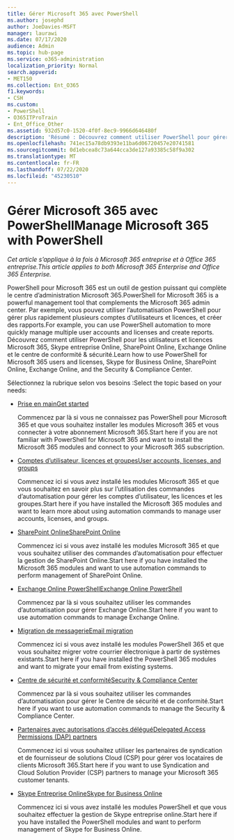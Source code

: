 ```yaml
---
title: Gérer Microsoft 365 avec PowerShell
ms.author: josephd
author: JoeDavies-MSFT
manager: laurawi
ms.date: 07/17/2020
audience: Admin
ms.topic: hub-page
ms.service: o365-administration
localization_priority: Normal
search.appverid:
- MET150
ms.collection: Ent_O365
f1.keywords:
- CSH
ms.custom:
- PowerShell
- O365ITProTrain
- Ent_Office_Other
ms.assetid: 932d57c0-1520-4f0f-8ec9-9966d646480f
description: 'Résumé : Découvrez comment utiliser PowerShell pour gérer les utilisateurs et licences Microsoft 365, Skype entreprise Online, SharePoint Online, Exchange Online et le centre de conformité & sécurité.'
ms.openlocfilehash: 741ec15a78db9393e11ba6d06720457e20741581
ms.sourcegitcommit: 0d1ebcea8c73a644cca3de127a93385c58f9a302
ms.translationtype: MT
ms.contentlocale: fr-FR
ms.lasthandoff: 07/22/2020
ms.locfileid: "45230510"
---
```

# <a name="manage-microsoft-365-with-powershell"></a><span data-ttu-id="5f242-103">Gérer Microsoft 365 avec PowerShell</span><span class="sxs-lookup"><span data-stu-id="5f242-103">Manage Microsoft 365 with PowerShell</span></span>

<span data-ttu-id="5f242-104">*Cet article s’applique à la fois à Microsoft 365 entreprise et à Office 365 entreprise.*</span><span class="sxs-lookup"><span data-stu-id="5f242-104">*This article applies to both Microsoft 365 Enterprise and Office 365 Enterprise.*</span></span>

<span data-ttu-id="5f242-105">PowerShell pour Microsoft 365 est un outil de gestion puissant qui complète le centre d’administration Microsoft 365.</span><span class="sxs-lookup"><span data-stu-id="5f242-105">PowerShell for Microsoft 365 is a powerful management tool that complements the Microsoft 365 admin center.</span></span> <span data-ttu-id="5f242-106">Par exemple, vous pouvez utiliser l’automatisation PowerShell pour gérer plus rapidement plusieurs comptes d’utilisateurs et licences, et créer des rapports.</span><span class="sxs-lookup"><span data-stu-id="5f242-106">For example, you can use PowerShell automation to more quickly manage multiple user accounts and licenses and create reports.</span></span> <span data-ttu-id="5f242-107">Découvrez comment utiliser PowerShell pour les utilisateurs et licences Microsoft 365, Skype entreprise Online, SharePoint Online, Exchange Online et le centre de conformité & sécurité.</span><span class="sxs-lookup"><span data-stu-id="5f242-107">Learn how to use PowerShell for Microsoft 365 users and licenses, Skype for Business Online, SharePoint Online, Exchange Online, and the Security & Compliance Center.</span></span>
  
<span data-ttu-id="5f242-108">Sélectionnez la rubrique selon vos besoins :</span><span class="sxs-lookup"><span data-stu-id="5f242-108">Select the topic based on your needs:</span></span>
  
- [<span data-ttu-id="5f242-109">Prise en main</span><span class="sxs-lookup"><span data-stu-id="5f242-109">Get started</span></span>](getting-started-with-office-365-powershell.md)

    <span data-ttu-id="5f242-110">Commencez par là si vous ne connaissez pas PowerShell pour Microsoft 365 et que vous souhaitez installer les modules Microsoft 365 et vous connecter à votre abonnement Microsoft 365.</span><span class="sxs-lookup"><span data-stu-id="5f242-110">Start here if you are not familiar with PowerShell for Microsoft 365 and want to install the Microsoft 365 modules and connect to your Microsoft 365 subscription.</span></span>

- [<span data-ttu-id="5f242-111">Comptes d’utilisateur, licences et groupes</span><span class="sxs-lookup"><span data-stu-id="5f242-111">User accounts, licenses, and groups</span></span>](manage-user-accounts-and-licenses-with-office-365-powershell.md)

    <span data-ttu-id="5f242-112">Commencez ici si vous avez installé les modules Microsoft 365 et que vous souhaitez en savoir plus sur l’utilisation des commandes d’automatisation pour gérer les comptes d’utilisateur, les licences et les groupes.</span><span class="sxs-lookup"><span data-stu-id="5f242-112">Start here if you have installed the Microsoft 365 modules and want to learn more about using automation commands to manage user accounts, licenses, and groups.</span></span>

- [<span data-ttu-id="5f242-113">SharePoint Online</span><span class="sxs-lookup"><span data-stu-id="5f242-113">SharePoint Online</span></span>](https://docs.microsoft.com/office365/enterprise/powershell/manage-sharepoint-online-with-office-365-powershell)

    <span data-ttu-id="5f242-114">Commencez ici si vous avez installé les modules Microsoft 365 et que vous souhaitez utiliser des commandes d’automatisation pour effectuer la gestion de SharePoint Online.</span><span class="sxs-lookup"><span data-stu-id="5f242-114">Start here if you have installed the Microsoft 365 modules and want to use automation commands to perform management of SharePoint Online.</span></span>

- [<span data-ttu-id="5f242-115">Exchange Online PowerShell</span><span class="sxs-lookup"><span data-stu-id="5f242-115">Exchange Online PowerShell</span></span>](https://docs.microsoft.com/powershell/exchange/exchange-online/exchange-online-powershell)

    <span data-ttu-id="5f242-116">Commencez par là si vous souhaitez utiliser les commandes d’automatisation pour gérer Exchange Online.</span><span class="sxs-lookup"><span data-stu-id="5f242-116">Start here if you want to use automation commands to manage Exchange Online.</span></span>

- [<span data-ttu-id="5f242-117">Migration de messagerie</span><span class="sxs-lookup"><span data-stu-id="5f242-117">Email migration</span></span>](use-powershell-for-email-migration-to-office-365.md)

    <span data-ttu-id="5f242-118">Commencez ici si vous avez installé les modules PowerShell 365 et que vous souhaitez migrer votre courrier électronique à partir de systèmes existants.</span><span class="sxs-lookup"><span data-stu-id="5f242-118">Start here if you have installed the PowerShell 365 modules and want to migrate your email from existing systems.</span></span>

- [<span data-ttu-id="5f242-119">Centre de sécurité et conformité</span><span class="sxs-lookup"><span data-stu-id="5f242-119">Security & Compliance Center</span></span>](https://docs.microsoft.com/powershell/exchange/office-365-scc/office-365-scc-powershell)

    <span data-ttu-id="5f242-120">Commencez par là si vous souhaitez utiliser les commandes d’automatisation pour gérer le Centre de sécurité et de conformité.</span><span class="sxs-lookup"><span data-stu-id="5f242-120">Start here if you want to use automation commands to manage the Security & Compliance Center.</span></span>

- [<span data-ttu-id="5f242-121">Partenaires avec autorisations d’accès délégué</span><span class="sxs-lookup"><span data-stu-id="5f242-121">Delegated Access Permissions (DAP) partners</span></span>](manage-office-365-with-windows-powershell-for-delegated-access-permissions-dap-p.md)

    <span data-ttu-id="5f242-122">Commencez ici si vous souhaitez utiliser les partenaires de syndication et de fournisseur de solutions Cloud (CSP) pour gérer vos locataires de clients Microsoft 365.</span><span class="sxs-lookup"><span data-stu-id="5f242-122">Start here if you want to use Syndication and Cloud Solution Provider (CSP) partners to manage your Microsoft 365 customer tenants.</span></span>

- [<span data-ttu-id="5f242-123">Skype Entreprise Online</span><span class="sxs-lookup"><span data-stu-id="5f242-123">Skype for Business Online</span></span>](manage-skype-for-business-online-with-office-365-powershell.md)

    <span data-ttu-id="5f242-124">Commencez ici si vous avez installé les modules PowerShell et que vous souhaitez effectuer la gestion de Skype entreprise online.</span><span class="sxs-lookup"><span data-stu-id="5f242-124">Start here if you have installed the PowerShell modules and want to perform management of Skype for Business Online.</span></span>

